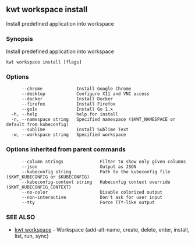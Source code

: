 ## kwt workspace install

Install predefined application into workspace

### Synopsis

Install predefined application into workspace

```
kwt workspace install [flags]
```

### Options

```
      --chrome             Install Google Chrome
      --desktop            Configure X11 and VNC access
      --docker             Install Docker
      --firefox            Install Firefox
      --go1x               Install Go 1.x
  -h, --help               help for install
  -n, --namespace string   Specified namespace ($KWT_NAMESPACE or default from kubeconfig)
      --sublime            Install Sublime Text
  -w, --workspace string   Specified workspace
```

### Options inherited from parent commands

```
      --column strings              Filter to show only given columns
      --json                        Output as JSON
      --kubeconfig string           Path to the kubeconfig file ($KWT_KUBECONFIG or $KUBECONFIG)
      --kubeconfig-context string   Kubeconfig context override ($KWT_KUBECONFIG_CONTEXT)
      --no-color                    Disable colorized output
      --non-interactive             Don't ask for user input
      --tty                         Force TTY-like output
```

### SEE ALSO

* [kwt workspace](kwt_workspace.md)	 - Workspace (add-alt-name, create, delete, enter, install, list, run, sync)

